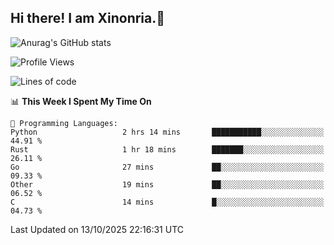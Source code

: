 ## Hi there! I am Xinonria.👋

![Anurag's GitHub stats](https://status-git-main-xinonrias-projects-f26540e3.vercel.app/api?username=xinonria&hide=stars,issues)

<!--START_SECTION:waka-->
![Profile Views](http://img.shields.io/badge/Profile%20Views-0-blue)

![Lines of code](https://img.shields.io/badge/From%20Hello%20World%20I%27ve%20Written-10.2%20million%20lines%20of%20code-blue)

📊 **This Week I Spent My Time On** 

```text
💬 Programming Languages: 
Python                   2 hrs 14 mins       ███████████░░░░░░░░░░░░░░   44.91 % 
Rust                     1 hr 18 mins        ███████░░░░░░░░░░░░░░░░░░   26.11 % 
Go                       27 mins             ██░░░░░░░░░░░░░░░░░░░░░░░   09.33 % 
Other                    19 mins             ██░░░░░░░░░░░░░░░░░░░░░░░   06.52 % 
C                        14 mins             █░░░░░░░░░░░░░░░░░░░░░░░░   04.73 % 
```


 Last Updated on 13/10/2025 22:16:31 UTC
<!--END_SECTION:waka-->

<!--
**xinonria/xinonria** is a ✨ _special_ ✨ repository because its `README.md` (this file) appears on your GitHub profile.

Here are some ideas to get you started:

- 🔭 I’m currently working on ...
- 🌱 I’m currently learning ...
- 👯 I’m looking to collaborate on ...
- 🤔 I’m looking for help with ...
- 💬 Ask me about ...
- 📫 How to reach me: ...
- 😄 Pronouns: ...
- ⚡ Fun fact: ...
-->


